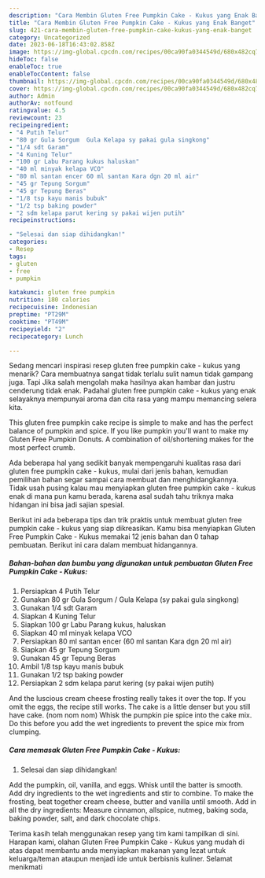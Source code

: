 ```yaml
---
description: "Cara Membin Gluten Free Pumpkin Cake - Kukus yang Enak Banget"
title: "Cara Membin Gluten Free Pumpkin Cake - Kukus yang Enak Banget"
slug: 421-cara-membin-gluten-free-pumpkin-cake-kukus-yang-enak-banget
category: Uncategorized
date: 2023-06-18T16:43:02.858Z
image: https://img-global.cpcdn.com/recipes/00ca90fa0344549d/680x482cq70/gluten-free-pumpkin-cake-kukus-foto-resep-utama.jpg
hideToc: false
enableToc: true
enableTocContent: false
thumbnail: https://img-global.cpcdn.com/recipes/00ca90fa0344549d/680x482cq70/gluten-free-pumpkin-cake-kukus-foto-resep-utama.jpg
cover: https://img-global.cpcdn.com/recipes/00ca90fa0344549d/680x482cq70/gluten-free-pumpkin-cake-kukus-foto-resep-utama.jpg
author: Admin
authorAv: notfound
ratingvalue: 4.5
reviewcount: 23
recipeingredient:
- "4 Putih Telur"
- "80 gr Gula Sorgum  Gula Kelapa sy pakai gula singkong"
- "1/4 sdt Garam"
- "4 Kuning Telur"
- "100 gr Labu Parang kukus haluskan"
- "40 ml minyak kelapa VCO"
- "80 ml santan encer 60 ml santan Kara dgn 20 ml air"
- "45 gr Tepung Sorgum"
- "45 gr Tepung Beras"
- "1/8 tsp kayu manis bubuk"
- "1/2 tsp baking powder"
- "2 sdm kelapa parut kering sy pakai wijen putih"
recipeinstructions:

- "Selesai dan siap dihidangkan!"
categories:
- Resep
tags:
- gluten
- free
- pumpkin

katakunci: gluten free pumpkin 
nutrition: 180 calories
recipecuisine: Indonesian
preptime: "PT29M"
cooktime: "PT49M"
recipeyield: "2"
recipecategory: Lunch

---
```



Sedang mencari inspirasi resep gluten free pumpkin cake - kukus yang menarik? Cara membuatnya sangat tidak terlalu sulit namun tidak gampang juga. Tapi Jika salah mengolah maka hasilnya akan hambar dan justru cenderung tidak enak. Padahal gluten free pumpkin cake - kukus yang enak selayaknya mempunyai aroma dan cita rasa yang mampu memancing selera kita.


This gluten free pumpkin cake recipe is simple to make and has the perfect balance of pumpkin and spice. If you like pumpkin you&#39;ll want to make my Gluten Free Pumpkin Donuts. A combination of oil/shortening makes for the most perfect crumb.

Ada beberapa hal yang sedikit banyak mempengaruhi kualitas rasa dari gluten free pumpkin cake - kukus, mulai dari jenis bahan, kemudian pemilihan bahan segar sampai cara membuat dan menghidangkannya. Tidak usah pusing kalau mau menyiapkan gluten free pumpkin cake - kukus enak di mana pun kamu berada, karena asal sudah tahu triknya maka hidangan ini bisa jadi sajian spesial.


Berikut ini ada beberapa tips dan trik praktis untuk membuat gluten free pumpkin cake - kukus yang siap dikreasikan. Kamu bisa menyiapkan Gluten Free Pumpkin Cake - Kukus memakai 12 jenis bahan dan 0 tahap pembuatan. Berikut ini cara dalam membuat hidangannya.

<!--inarticleads1-->

##### Bahan-bahan dan bumbu yang digunakan untuk pembuatan Gluten Free Pumpkin Cake - Kukus:

1. Persiapkan 4 Putih Telur
1. Gunakan 80 gr Gula Sorgum / Gula Kelapa (sy pakai gula singkong)
1. Gunakan 1/4 sdt Garam
1. Siapkan 4 Kuning Telur
1. Siapkan 100 gr Labu Parang kukus, haluskan
1. Siapkan 40 ml minyak kelapa VCO
1. Persiapkan 80 ml santan encer (60 ml santan Kara dgn 20 ml air)
1. Siapkan 45 gr Tepung Sorgum
1. Gunakan 45 gr Tepung Beras
1. Ambil 1/8 tsp kayu manis bubuk
1. Gunakan 1/2 tsp baking powder
1. Persiapkan 2 sdm kelapa parut kering (sy pakai wijen putih)


And the luscious cream cheese frosting really takes it over the top. If you omit the eggs, the recipe still works. The cake is a little denser but you still have cake. (nom nom nom) Whisk the pumpkin pie spice into the cake mix. Do this before you add the wet ingredients to prevent the spice mix from clumping. 

<!--inarticleads2-->

##### Cara memasak Gluten Free Pumpkin Cake - Kukus:


1. Selesai dan siap dihidangkan!

Add the pumpkin, oil, vanilla, and eggs. Whisk until the batter is smooth. Add dry ingredients to the wet ingredients and stir to combine. To make the frosting, beat together cream cheese, butter and vanilla until smooth. Add in all the dry ingredients: Measure cinnamon, allspice, nutmeg, baking soda, baking powder, salt, and dark chocolate chips. 

Terima kasih telah menggunakan resep yang tim kami tampilkan di sini. Harapan kami, olahan Gluten Free Pumpkin Cake - Kukus yang mudah di atas dapat membantu anda menyiapkan makanan yang lezat untuk keluarga/teman ataupun menjadi ide untuk berbisnis kuliner. Selamat menikmati
